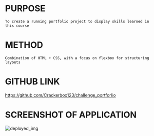 # PURPOSE   
    To create a running portfolio project to display skills learned in this course

# METHOD

    Combination of HTML + CSS, with a focus on flexbox for structuring layouts

# GITHUB LINK

https://github.com/Crackerbox123/challenge_portforlio

# SCREENSHOT OF APPLICATION

![deployed_img](https://user-images.githubusercontent.com/61638208/172756349-5a6d28c9-d446-411c-9291-20f18be604d3.png)

